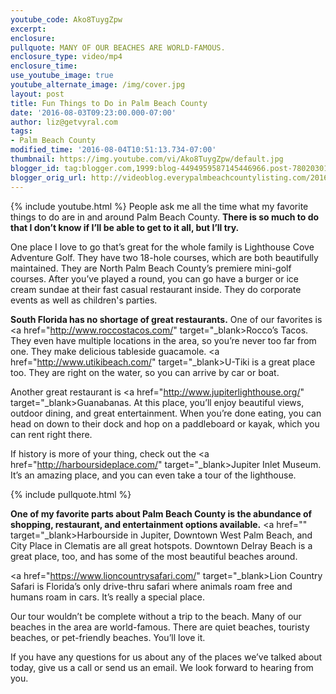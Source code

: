 ```yaml
---
youtube_code: Ako8TuygZpw
excerpt:
enclosure:
pullquote: MANY OF OUR BEACHES ARE WORLD-FAMOUS.
enclosure_type: video/mp4
enclosure_time:
use_youtube_image: true
youtube_alternate_image: /img/cover.jpg
layout: post
title: Fun Things to Do in Palm Beach County
date: '2016-08-03T09:23:00.000-07:00'
author: liz@getvyral.com
tags:
- Palm Beach County
modified_time: '2016-08-04T10:51:13.734-07:00'
thumbnail: https://img.youtube.com/vi/Ako8TuygZpw/default.jpg
blogger_id: tag:blogger.com,1999:blog-4494959587145446966.post-7802030194028647213
blogger_orig_url: http://videoblog.everypalmbeachcountylisting.com/2016/08/fun-things-to-do-in-palm-beach-county.html
---
```

{% include youtube.html %}
People ask me all the time what my favorite things to do are in and around Palm Beach County. **There is so much to do that I don’t know if I’ll be able to get to it all, but I’ll try.**

 One place I love to go that’s great for the whole family is Lighthouse Cove Adventure Golf. They have two 18-hole courses, which are both beautifully maintained. They are North Palm Beach County’s premiere mini-golf courses. After you’ve played a round, you can go have a burger or ice cream sundae at their fast casual restaurant inside. They do corporate events as well as children's parties.

**South Florida has no shortage of great restaurants.** One of our favorites is <a href="http://www.roccostacos.com/" target="_blank>Rocco’s Tacos.</a> They even have multiple locations in the area, so you’re never too far from one. They make delicious tableside guacamole. <a href="http://www.utikibeach.com/" target="_blank>U-Tiki</a> is a great place too. They are right on the water, so you can arrive by car or boat.

 Another great restaurant is <a href="http://www.jupiterlighthouse.org/" target="_blank>Guanabanas.</a> At this place, you’ll enjoy beautiful views, outdoor dining, and great entertainment. When you’re done eating, you can head on down to their dock and hop on a paddleboard or kayak, which you can rent right there.

 If history is more of your thing, check out the <a href="http://harboursideplace.com/" target="_blank>Jupiter Inlet Museum.</a> It’s an amazing place, and you can even take a tour of the lighthouse.

{% include pullquote.html %}

**One of my favorite parts about Palm Beach County is the abundance of shopping, restaurant, and entertainment options available.** <a href="" target="_blank>Harbourside</a> in Jupiter, Downtown West Palm Beach, and City Place in Clematis are all great hotspots. Downtown Delray Beach is a great place, too, and has some of the most beautiful beaches around.

<a href="https://www.lioncountrysafari.com/" target="_blank>Lion Country Safari</a> is Florida’s only drive-thru safari where animals roam free and humans roam in cars. It’s really a special place.

 Our tour wouldn’t be complete without a trip to the beach. Many of our beaches in the area are world-famous. There are quiet beaches, touristy beaches, or pet-friendly beaches. You’ll love it.

 If you have any questions for us about any of the places we’ve talked about today, give us a call or send us an email. We look forward to hearing from you.

